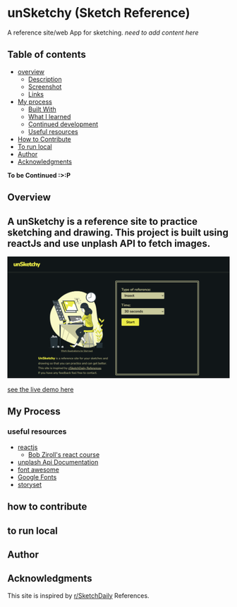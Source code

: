 # unSketchy (Sketch Reference)

A reference site/web App for sketching.
*need to add content here*

## Table of contents
- [overview](#overview)
  - [Description](#Description)
  - [Screenshot](#Screenshot)
  - [Links](#Links)
- [My process](#my-process)
  - [Built With](#built-with)
  - [What I learned](#what-i-learned)
  - [Continued development](#continued-development)
  - [Useful resources](#useful-resources)
- [How to Contribute](#how-to-Contribute)
- [To run local](#to-run-local)
- [Author](#Author)
- [Acknowledgments](#Acknowledgments)  

**To be Continued :>:P**

## Overview

A unSketchy is a reference site to practice sketching and drawing.
This project is built using reactJs and use unplash API to fetch images.
---
![Screenshot of main page](./Screenshot-main.png)

[see the live demo here](https://unsketchy.vercel.app/)

## My Process

### useful resources
- [reactjs](https://reactjs.org/)
  - [Bob Ziroll's react course](https://scrimba.com/learn/learnreact)
- [unplash Api Documentation](https://unsplash.com/documentation)
- [font awesome](https://fontawesome.com/)
- [Google Fonts](https://fonts.google.com/)
- [storyset](https://storyset.com/)

## how to contribute

## to run local

## Author


## Acknowledgments
This site is inspired by [r/SketchDaily](http://reference.sketchdaily.net/) References.
